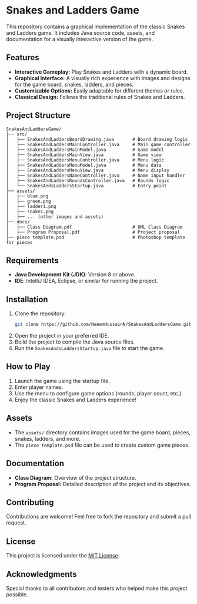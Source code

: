 # Snakes and Ladders Game

This repository contains a graphical implementation of the classic Snakes and Ladders game. It includes Java source code, assets, and documentation for a visually interactive version of the game.

## Features

- **Interactive Gameplay:** Play Snakes and Ladders with a dynamic board.
- **Graphical Interface:** A visually rich experience with images and designs for the game board, snakes, ladders, and pieces.
- **Customizable Options:** Easily adaptable for different themes or rules.
- **Classical Design:** Follows the traditional rules of Snakes and Ladders.

## Project Structure

```
SnakesAndLaddersGame/
├── src/
│   ├── SnakesAndLaddersBoardDrawing.java       # Board drawing logic
│   ├── SnakesAndLaddersMainController.java     # Main game controller
│   ├── SnakesAndLaddersMainModel.java          # Game model
│   ├── SnakesAndLaddersMainView.java           # Game view
│   ├── SnakesAndLaddersMenuController.java     # Menu logic
│   ├── SnakesAndLaddersMenuModel.java          # Menu data
│   ├── SnakesAndLaddersMenuView.java           # Menu display
│   ├── SnakesAndLaddersNameController.java     # Name input handler
│   ├── SnakesAndLaddersRoundsController.java   # Rounds logic
│   └── SnakesAndsLaddersStartup.java           # Entry point
├── assets/
│   ├── blue.png
│   ├── green.png
│   ├── ladder1.png
│   ├── snake1.png
│   ├── ... (other images and assets)
├── docs/
│   ├── Class Diagram.pdf                       # UML Class Diagram
│   ├── Program Proposal.pdf                    # Project proposal
├── piece template.psd                          # Photoshop template for pieces
```

## Requirements

- **Java Development Kit (JDK)**: Version 8 or above.
- **IDE**: IntelliJ IDEA, Eclipse, or similar for running the project.

## Installation

1. Clone the repository:
   ```sh
   git clone https://github.com/NaeemHussainN/SnakesAndLaddersGame.git
   ```
2. Open the project in your preferred IDE.
3. Build the project to compile the Java source files.
4. Run the `SnakesAndsLaddersStartup.java` file to start the game.

## How to Play

1. Launch the game using the startup file.
2. Enter player names.
3. Use the menu to configure game options (rounds, player count, etc.).
4. Enjoy the classic Snakes and Ladders experience!

## Assets

- The `assets/` directory contains images used for the game board, pieces, snakes, ladders, and more.
- The `piece template.psd` file can be used to create custom game pieces.

## Documentation

- **Class Diagram:** Overview of the project structure.
- **Program Proposal:** Detailed description of the project and its objectives.

## Contributing

Contributions are welcome! Feel free to fork the repository and submit a pull request.

## License

This project is licensed under the [MIT License](LICENSE).

## Acknowledgments

Special thanks to all contributors and testers who helped make this project possible.
